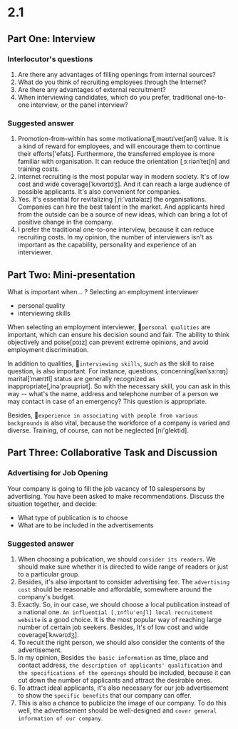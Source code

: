 # 2.1 

## Part One: Interview
### Interlocutor's questions

1. Are there any advantages of filling openings from internal sources?
1. What do you think of recruiting employees through the Internet?
1. Are there any advantages of external recruitment?
1. When interviewing candidates, which do you prefer, traditional one-to-one interview, or the panel interview?

### Suggested answer

1. Promotion-from-within has some motivational[ˌməʊtɪˈveɪʃənl] value. It is a kind of reward for employees, and will encourage them to continue their efforts['efəts]. Furthermore, the transferred employee is more familiar with organisation. It can reduce the orientation [ˌɔːriənˈteɪʃn] and training costs.
1. Internet recruiting is the most popular way in modern society. It's of low cost and wide coverage[ˈkʌvərɪdʒ]. And it can reach a large audience of possible applicants. It's also convenient for companies.
1. Yes. It's essential for revitalizing [ˌriːˈvaɪtəlaɪz] the organisations. Companies can hire the best talent in the market. And applicants hired from the outside can be a source of new ideas, which can bring a lot of positive change in the company.
1. I prefer the traditional one-to-one interview, because it can reduce recruiting costs. In my opinion, the number of interviewers isn't as important as the capability, personality and experience of an interviewer.

## Part Two: Mini-presentation
What is important when... ?
Selecting an employment interviewer
- personal quality 
- interviewing skills

When selecting an employment interviewer, 🎈`personal qualities` are important, which can ensure his decision sound and fair. The ability to think objectively and poise[pɔɪz] can prevent extreme opinions, and avoid employment discrimination.

In addition to qualities, 🎈`interviewing skills`, such as the skill to raise question, is also important. For instance, questions, concerning[kənˈsɜːnɪŋ] marital[ˈmærɪtl] status are generally recognized as inappropriate[,inə'prəupriət]. So with the necessary skill, you can ask in this way -- what's the name, address and telephone number of a person we may contact in case of an emergency? This question is appropriate.

Besides, 🎈`experience in associating with people from various backgrounds` is also vital, because the workforce of a company is varied and diverse. Training, of course, can not be neglected [ni'ɡlektid].

## Part Three: Collaborative Task and Discussion
### Advertising for Job Opening

Your company is going to fill the job vacancy of 10 salespersons by advertising. You have been asked to make recommendations. Discuss the situation together, and decide: 

- What type of publication is to choose
- What are to be included in the advertisements

### Suggested answer
1. When choosing a publication, we should `consider its readers`. We should make sure whether it is directed to wide range of readers or just to a particular group. 
1. Besides, it's also important to consider advertising fee. The `advertising cost` should be reasonable and affordable, somewhere around the company's budget.
1. Exactly. So, in our case, we should choose a local publication instead of a national one. `An influential [ˌɪnfluˈenʃl] local recruitement website` is a good choice. It is the most popular way of reaching large number of certain job seekers. Besides, It's of low cost and wide coverage[ˈkʌvərɪdʒ].
1. To recuit the right person, we should also consider the contents of the advertisement. 
1. In my opinion, Besides `the basic information` as time, place and contact address, `the description of applicants' qualification` and `the specifications of the openings` should be included, because it can cut down the number of applicants and  attract the desirable ones.
1. To attract ideal applicants, it's also necessary for our job advertisement to show the `specific benefits` that our company can offer.
1. This is also a chance to publicize the image of our company. To do this well, the advertisement should be well-designed and `cover general information of our company`. 